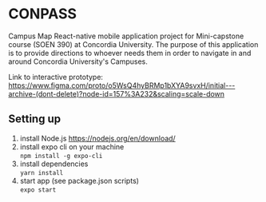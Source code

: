 # CONPASS
Campus Map React-native mobile application project for Mini-capstone course (SOEN 390) at Concordia University.
The purpose of this application is to provide directions to whoever needs them in order to navigate in and around Concordia University's Campuses.

Link to interactive prototype:
https://www.figma.com/proto/o5WsQ4hyBRMp1bXYA9svxH/initial---archive-(dont-delete)?node-id=157%3A232&scaling=scale-down


## Setting up
1. install Node.js
https://nodejs.org/en/download/
2. install expo cli on your machine <br/>
`npm install -g expo-cli`
3. install dependencies <br/>
`yarn install`
4. start app (see package.json scripts) <br/>
`expo start`
